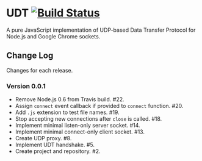 # UDT [![Build Status](https://secure.travis-ci.org/bigeasy/udt.png?branch=master)](http://travis-ci.org/bigeasy/udt)

A pure JavaScript implementation of UDP-based Data Transfer Protocol for Node.js
and Google Chrome sockets.

## Change Log

Changes for each release.

### Version 0.0.1

 * Remove Node.js 0.6 from Travis build. #22.
 * Assign `connect` event callback if provided to `connect` function. #20.
 * Add `.js` extension to test file names. #19.
 * Stop accepting new connections after `close` is called. #18.
 * Implement minimal listen-only server socket. #14.
 * Implement minimal connect-only client socket. #13.
 * Create UDP proxy. #8.
 * Implement UDT handshake. #5.
 * Create project and repository. #2.
